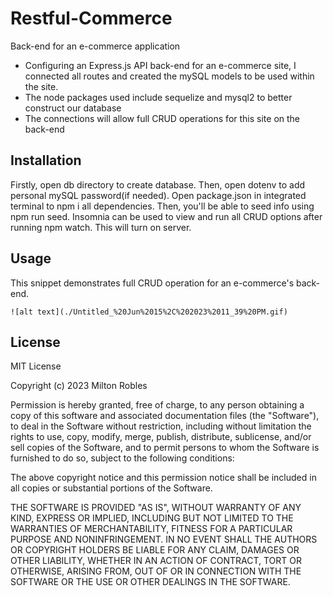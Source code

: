 # Restful-Commerce
Back-end for an e-commerce application


- Configuring an Express.js API back-end for an e-commerce site, I connected all routes and created the mySQL models to be used within the site.
- The node packages used include sequelize and mysql2 to better construct our database 
- The connections will allow full CRUD operations for this site on the back-end



## Installation
Firstly, open db directory to create database. Then,  open dotenv to add personal mySQL password(if needed). 
Open package.json in integrated terminal to npm i all dependencies. Then, you'll be able to seed info using npm run seed. Insomnia can be used to view and run all CRUD options after running npm watch. This will turn on server.
## Usage

This snippet demonstrates full CRUD operation for an e-commerce's back-end.

    
    ![alt text](./Untitled_%20Jun%2015%2C%202023%2011_39%20PM.gif)
    


## License

MIT License

Copyright (c) 2023 Milton Robles

Permission is hereby granted, free of charge, to any person obtaining a copy
of this software and associated documentation files (the "Software"), to deal
in the Software without restriction, including without limitation the rights
to use, copy, modify, merge, publish, distribute, sublicense, and/or sell
copies of the Software, and to permit persons to whom the Software is
furnished to do so, subject to the following conditions:

The above copyright notice and this permission notice shall be included in all
copies or substantial portions of the Software.

THE SOFTWARE IS PROVIDED "AS IS", WITHOUT WARRANTY OF ANY KIND, EXPRESS OR
IMPLIED, INCLUDING BUT NOT LIMITED TO THE WARRANTIES OF MERCHANTABILITY,
FITNESS FOR A PARTICULAR PURPOSE AND NONINFRINGEMENT. IN NO EVENT SHALL THE
AUTHORS OR COPYRIGHT HOLDERS BE LIABLE FOR ANY CLAIM, DAMAGES OR OTHER
LIABILITY, WHETHER IN AN ACTION OF CONTRACT, TORT OR OTHERWISE, ARISING FROM,
OUT OF OR IN CONNECTION WITH THE SOFTWARE OR THE USE OR OTHER DEALINGS IN THE
SOFTWARE.
